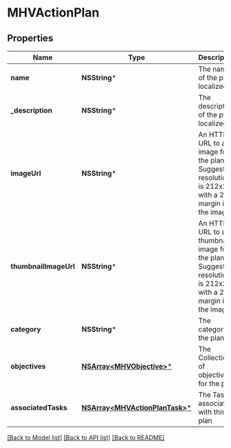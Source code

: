 # MHVActionPlan

## Properties
Name | Type | Description | Notes
------------ | ------------- | ------------- | -------------
**name** | **NSString*** | The name of the plan, localized | [optional] 
**_description** | **NSString*** | The description of the plan, localized | [optional] 
**imageUrl** | **NSString*** | An HTTPS URL to an image for the plan. Suggested resolution is 212x212 with a 25px margin in the image. | [optional] 
**thumbnailImageUrl** | **NSString*** | An HTTPS URL to a thumbnail image for the plan. Suggested resolution is 212x212 with a 25px margin in the image. | [optional] 
**category** | **NSString*** | The category of the plan | [optional] 
**objectives** | [**NSArray&lt;MHVObjective&gt;***](MHVObjective.md) | The Collection of objectives for the plan | [optional] 
**associatedTasks** | [**NSArray&lt;MHVActionPlanTask&gt;***](MHVActionPlanTask.md) | The Tasks associated with this plan | [optional] 

[[Back to Model list]](../README.md#documentation-for-models) [[Back to API list]](../README.md#documentation-for-api-endpoints) [[Back to README]](../README.md)


